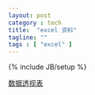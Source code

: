 ```yaml
---
layout: post
category : tech
title:  "excel 资料"
tagline: ""
tags : [ "excel" ] 
---
```

{% include JB/setup %}

[数据透视表](http://wenku.baidu.com/link?url=oX_LKt6zlDWwS2nu1MlbWic5EN__3-rjR9WKSDEOsbpWhw_yD1er04yf6mSNNuy6csf1UwX-OSALEV1G7FQaboKe8N_0ZzRNSmIC4BpqYNi)
